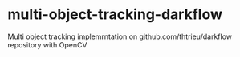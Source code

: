 # multi-object-tracking-darkflow
Multi object tracking implemrntation on github.com/thtrieu/darkflow repository with OpenCV 
